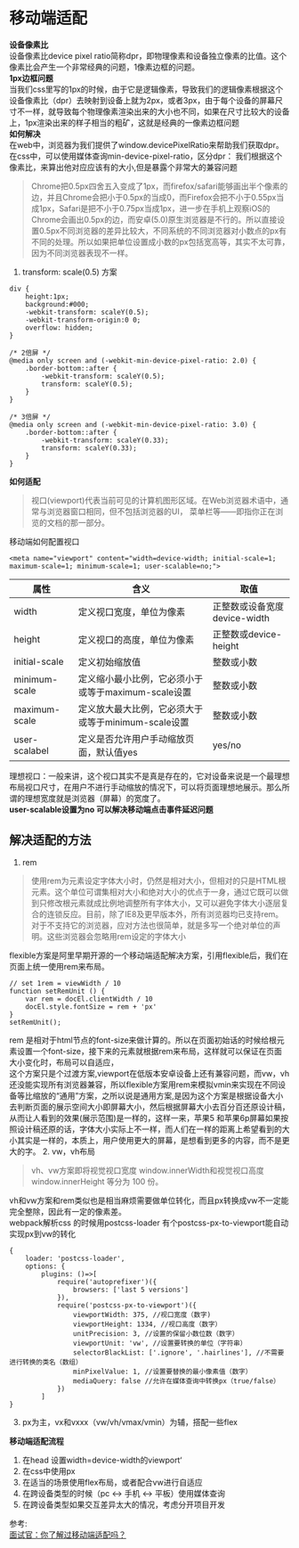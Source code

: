 # 移动端适配
**设备像素比**  
设备像素比device pixel ratio简称dpr，即物理像素和设备独立像素的比值。这个像素比会产生一个非常经典的问题，1像素边框的问题。  
**1px边框问题**  
当我们css里写的1px的时候，由于它是逻辑像素，导致我们的逻辑像素根据这个设备像素比（dpr）去映射到设备上就为2px，或者3px，由于每个设备的屏幕尺寸不一样，就导致每个物理像素渲染出来的大小也不同，如果在尺寸比较大的设备上，1px渲染出来的样子相当的粗矿，这就是经典的一像素边框问题  
**如何解决**  
在web中，浏览器为我们提供了window.devicePixelRatio来帮助我们获取dpr。在css中，可以使用媒体查询min-device-pixel-ratio，区分dpr：
我们根据这个像素比，来算出他对应应该有的大小,但是暴露个非常大的兼容问题  
> Chrome把0.5px四舍五入变成了1px，而firefox/safari能够画出半个像素的边，并且Chrome会把小于0.5px的当成0，而Firefox会把不小于0.55px当成1px，Safari是把不小于0.75px当成1px，进一步在手机上观察iOS的Chrome会画出0.5px的边，而安卓(5.0)原生浏览器是不行的。所以直接设置0.5px不同浏览器的差异比较大，不同系统的不同浏览器对小数点的px有不同的处理。所以如果把单位设置成小数的px包括宽高等，其实不太可靠，因为不同浏览器表现不一样。
 
1.  transform: scale(0.5) 方案  
``` 
div {
    height:1px;
    background:#000;
    -webkit-transform: scaleY(0.5);
    -webkit-transform-origin:0 0;
    overflow: hidden;
}

/* 2倍屏 */
@media only screen and (-webkit-min-device-pixel-ratio: 2.0) {
    .border-bottom::after {
        -webkit-transform: scaleY(0.5);
        transform: scaleY(0.5);
    }
}

/* 3倍屏 */
@media only screen and (-webkit-min-device-pixel-ratio: 3.0) {
    .border-bottom::after {
        -webkit-transform: scaleY(0.33);
        transform: scaleY(0.33);
    }
}
```

**如何适配**  
> 视口(viewport)代表当前可见的计算机图形区域。在Web浏览器术语中，通常与浏览器窗口相同，但不包括浏览器的UI， 菜单栏等——即指你正在浏览的文档的那一部分。

移动端如何配置视口
``` 
<meta name="viewport" content="width=device-width; initial-scale=1; maximum-scale=1; minimum-scale=1; user-scalable=no;">
```

|  属性  | 含义  | 取值  |
|  ----  | ----  |----  |
| width  | 定义视口宽度，单位为像素 |正整数或设备宽度device-width |
| height  | 定义视口的高度，单位为像素 | 正整数或device-height |
| initial-scale  | 定义初始缩放值 | 整数或小数 |
| minimum-scale  | 定义缩小最小比例，它必须小于或等于maximum-scale设置 | 整数或小数 |
| maximum-scale  | 定义放大最大比例，它必须大于或等于minimum-scale设置 | 整数或小数 |
| user-scalabel  | 定义是否允许用户手动缩放页面，默认值yes | yes/no |

理想视口：一般来讲，这个视口其实不是真是存在的，它对设备来说是一个最理想布局视口尺寸，在用户不进行手动缩放的情况下，可以将页面理想地展示。那么所谓的理想宽度就是浏览器（屏幕）的宽度了。  
**user-scalable设置为no 可以解决移动端点击事件延迟问题**  

## 解决适配的方法
1. rem
> 使用rem为元素设定字体大小时，仍然是相对大小，但相对的只是HTML根元素。这个单位可谓集相对大小和绝对大小的优点于一身，通过它既可以做到只修改根元素就成比例地调整所有字体大小，又可以避免字体大小逐层复合的连锁反应。目前，除了IE8及更早版本外，所有浏览器均已支持rem。对于不支持它的浏览器，应对方法也很简单，就是多写一个绝对单位的声明。这些浏览器会忽略用rem设定的字体大小
  
flexible方案是阿里早期开源的一个移动端适配解决方案，引用flexible后，我们在页面上统一使用rem来布局。  
``` 
// set 1rem = viewWidth / 10
function setRemUnit () {
    var rem = docEl.clientWidth / 10
    docEl.style.fontSize = rem + 'px'
}
setRemUnit();
```
rem 是相对于html节点的font-size来做计算的。所以在页面初始话的时候给根元素设置一个font-size，接下来的元素就根据rem来布局，这样就可以保证在页面大小变化时，布局可以自适应，  
这个方案只是个过渡方案,viewport在低版本安卓设备上还有兼容问题，而vw，vh还没能实现所有浏览器兼容，所以flexible方案用rem来模拟vmin来实现在不同设备等比缩放的“通用”方案，之所以说是通用方案,是因为这个方案是根据设备大小去判断页面的展示空间大小即屏幕大小，然后根据屏幕大小去百分百还原设计稿，从而让人看到的效果(展示范围)是一样的，这样一来，苹果5 和苹果6p屏幕如果按照设计稿还原的话，字体大小实际上不一样，而人们在一样的距离上希望看到的大小其实是一样的，本质上，用户使用更大的屏幕，是想看到更多的内容，而不是更大的字。
2. vw，vh布局  
> vh、vw方案即将视觉视口宽度 window.innerWidth和视觉视口高度 window.innerHeight 等分为 100 份。

vh和vw方案和rem类似也是相当麻烦需要做单位转化，而且px转换成vw不一定能完全整除，因此有一定的像素差。  
webpack解析css 的时候用postcss-loader 有个postcss-px-to-viewport能自动实现px到vw的转化  
``` 
{
    loader: 'postcss-loader',
    options: {
    	plugins: ()=>[
        	require('autoprefixer')({
        		browsers: ['last 5 versions']
        	}),
        	require('postcss-px-to-viewport')({
        		viewportWidth: 375, //视口宽度（数字)
        		viewportHeight: 1334, //视口高度（数字）
        		unitPrecision: 3, //设置的保留小数位数（数字）
        		viewportUnit: 'vw', //设置要转换的单位（字符串）
        		selectorBlackList: ['.ignore', '.hairlines'], //不需要进行转换的类名（数组）
                minPixelValue: 1, //设置要替换的最小像素值（数字）
                mediaQuery: false //允许在媒体查询中转换px（true/false）
        	})
    	]
}
```
3. px为主，vx和vxxx（vw/vh/vmax/vmin）为辅，搭配一些flex

**移动端适配流程**  
1. 在head 设置width=device-width的viewport‘
2. 在css中使用px
3. 在适当的场景使用flex布局，或者配合vw进行自适应
4. 在跨设备类型的时候（pc <-> 手机 <-> 平板）使用媒体查询
5. 在跨设备类型如果交互差异太大的情况，考虑分开项目开发


参考:  
[面试官：你了解过移动端适配吗？](https://juejin.cn/post/6844903631993454600?utm_source=gold_browser_extension)
